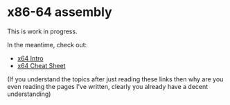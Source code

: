 # x86-64 assembly

This is work in progress.

In the meantime, check out:

- [x64 Intro](https://cs.nyu.edu/courses/fall11/CSCI-GA.2130-001/x64-intro.pdf)
- [x64 Cheat Sheet](https://cs.brown.edu/courses/cs033/docs/guides/x64_cheatsheet.pdf)

(If you understand the topics after just reading these links then why are you even reading the pages I've written, clearly you already have a decent understanding)
